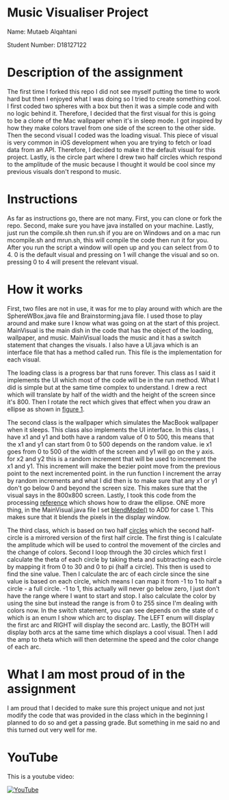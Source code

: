 # Music Visualiser Project

Name: Mutaeb Alqahtani

Student Number: D18127122

# Description of the assignment

The first time I forked this repo I did not see myself putting the time to work hard but then I enjoyed what I was doing so I tried to create something cool. I first coded two spheres with a box but then it was a simple code and with no logic behind it. Therefore, I decided that the first visual for this is going to be a clone of the Mac wallpaper when it's in sleep mode. I got inspired by how they make colors travel from one side of the screen to the other side. Then the second visual I coded was the loading visual. This piece of visual is very common in iOS development when you are trying to fetch or load data from an API. Therefore, I decided to make it the default visual for this project. Lastly, is the circle part where I drew two half circles which respond to the amplitude of the music because I thought it would be cool since my previous visuals don't respond to music.

# Instructions

As far as instructions go, there are not many. First, you can clone or fork the repo. Second, make sure you have java installed on your machine. Lastly, just run the compile.sh then run.sh if you are on Windows and on a mac run mcompile.sh and mrun.sh, this will compile the code then run it for you. After you run the script a window will open up and you can select from 0 to 4. 0 is the default visual and pressing on 1 will change the visual and so on. pressing 0 to 4 will present the relevant visual.

# How it works

First, two files are not in use, it was for me to play around with which are the SphereWBox.java file and Brainstorming.java file. I used those to play around and make sure I know what was going on at the start of this project. MainVisual is the main dish in the code that has the object of the loading, wallpaper, and music. MainVisual loads the music and it has a switch statement that changes the visuals. I also have a UI.java which is an interface file that has a method called run. This file is the implementation for each visual.

The loading class is a progress bar that runs forever. This class as I said it implements the UI which most of the code will be in the run method. What I did is simple but at the same time complex to understand. I drew a rect which will translate by half of the width and the height of the screen since it's 800. Then I rotate the rect which gives that effect when you draw an ellipse as shown in [figure 1](https://github.com/mutaebcollege/MusicVisuals/blob/master/images/figure1.png).

The second class is the wallpaper which simulates the MacBook wallpaper when it sleeps. This class also implements the UI interface. In this class, I have x1 and y1 and both have a random value of 0 to 500, this means that the x1 and y1 can start from 0 to 500 depends on the random value. ie x1 goes from 0 to 500 of the width of the screen and y1 will go on the y axis. for x2 and y2 this is a random increment that will be used to increment the x1 and y1. This increment will make the bezier point move from the previous point to the next incremented point. in the run function I increment the array by random increments and what I did then is to make sure that any x1 or y1 don't go below 0 and beyond the screen size. This makes sure that the visual says in the 800x800 screen. Lastly, I took this code from the processing [reference](https://processing.org/reference/bezierPoint_.html) which shows how to draw the ellipse. ONE more thing, in the MainVisual.java file I set [blendMode()](https://processing.org/reference/blendMode_.html) to ADD for case 1. This makes sure that it blends the pixels in the display window.

The third class, which is based on two half [circles](https://processing.org/reference/arc_.html) which the second half-circle is a mirrored version of the first half circle. The first thing is I calculate the amplitude which will be used to control the movement of the circles and the change of colors. Second I loop through the 30 circles which first I calculate the theta of each circle by taking theta and subtracting each circle by mapping it from 0 to 30 and 0 to pi (half a circle). This then is used to find the sine value. Then I calculate the arc of each circle since the sine value is based on each circle, which means I can map it from -1 to 1 to half a circle - a full circle. -1 to 1, this actually will never go below zero, I just don't have the range where I want to start and stop. I also calculate the color by using the sine but instead the range is from 0 to 255 since I'm dealing with colors now. In the switch statement, you can see depends on the state of c which is an enum I show which arc to display. The LEFT enum will display the first arc and RIGHT will display the second arc. Lastly, the BOTH will display both arcs at the same time which displays a cool visual. Then I add the amp to theta which will then determine the speed and the color change of each arc.

# What I am most proud of in the assignment

I am proud that I decided to make sure this project unique and not just modify the code that was provided in the class which in the beginning I planned to do so and get a passing grade. But something in me said no and this turned out very well for me.

# YouTube

This is a youtube video:

[![YouTube](https://i.ytimg.com/an_webp/0IWaRXNK6ww/mqdefault_6s.webp?du=3000&sqp=CLD-voQG&rs=AOn4CLDsMHBtVxzKJpL6y1DtO0gTx1JWuQ)](https://www.youtube.com/watch?v=0IWaRXNK6ww)
